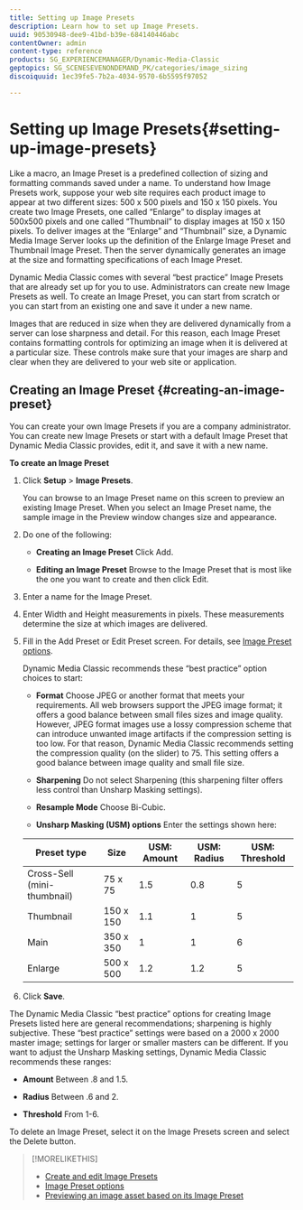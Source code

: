 ```yaml
---
title: Setting up Image Presets
description: Learn how to set up Image Presets.
uuid: 90530948-dee9-41bd-b39e-684140446abc
contentOwner: admin
content-type: reference
products: SG_EXPERIENCEMANAGER/Dynamic-Media-Classic
geptopics: SG_SCENESEVENONDEMAND_PK/categories/image_sizing
discoiquuid: 1ec39fe5-7b2a-4034-9570-6b5595f97052

---
```


# Setting up Image Presets{#setting-up-image-presets}

Like a macro, an Image Preset is a predefined collection of sizing and formatting commands saved under a name. To understand how Image Presets work, suppose your web site requires each product image to appear at two different sizes: 500 x 500 pixels and 150 x 150 pixels. You create two Image Presets, one called “Enlarge” to display images at 500x500 pixels and one called “Thumbnail” to display images at 150 x 150 pixels. To deliver images at the “Enlarge” and “Thumbnail” size, a Dynamic Media Image Server looks up the definition of the Enlarge Image Preset and Thumbnail Image Preset. Then the server dynamically generates an image at the size and formatting specifications of each Image Preset.

Dynamic Media Classic comes with several “best practice” Image Presets that are already set up for you to use. Administrators can create new Image Presets as well. To create an Image Preset, you can start from scratch or you can start from an existing one and save it under a new name.

Images that are reduced in size when they are delivered dynamically from a server can lose sharpness and detail. For this reason, each Image Preset contains formatting controls for optimizing an image when it is delivered at a particular size. These controls make sure that your images are sharp and clear when they are delivered to your web site or application.

## Creating an Image Preset {#creating-an-image-preset}

You can create your own Image Presets if you are a company administrator. You can create new Image Presets or start with a default Image Preset that Dynamic Media Classic provides, edit it, and save it with a new name.

**To create an Image Preset**

1. Click **Setup** > **Image Presets**.

   You can browse to an Image Preset name on this screen to preview an existing Image Preset. When you select an Image Preset name, the sample image in the Preview window changes size and appearance.

1. Do one of the following:

   * **Creating an&#xA;Image Preset**
   Click Add.

   * **Editing an Image Preset**
   Browse to the Image Preset that is most like the one you want to create and then click Edit.

1. Enter a name for the Image Preset.
1. Enter Width and Height measurements in pixels. These measurements determine the size at which images are delivered.
1. Fill in the Add Preset or Edit Preset screen. For details, see [Image Preset options](application-setup.md#image_preset_options).

   Dynamic Media Classic recommends these “best practice” option choices to start:

   * **Format**
   Choose JPEG or another format that meets your requirements. All web browsers support the JPEG image format; it offers a good balance between small files sizes and image quality. However, JPEG format images use a lossy compression scheme that can introduce unwanted image artifacts if the compression setting is too low. For that reason, Dynamic Media Classic recommends setting the compression quality (on the slider) to 75. This setting offers a good balance between image quality and small file size.

   * **Sharpening**
   Do not select Sharpening (this sharpening filter offers less control than Unsharp Masking settings).

   * **Resample Mode**
   Choose Bi-Cubic.

   * **Unsharp Masking (USM) options**
   Enter the settings shown here:

    |Preset type|Size|USM: Amount|USM: Radius|USM: Threshold|
    |--- |--- |--- |--- |--- |
    |Cross-Sell (mini-thumbnail)|75 x 75|1.5|0.8|5|
    |Thumbnail|150 x 150|1.1|1|5|
    |Main|350 x 350|1|1|6|
    |Enlarge|500 x 500|1.2|1.2|5|

1. Click **Save**.

The Dynamic Media Classic “best practice” options for creating Image Presets listed here are general recommendations; sharpening is highly subjective. These “best practice” settings were based on a 2000 x 2000 master image; settings for larger or smaller masters can be different. If you want to adjust the Unsharp Masking settings, Dynamic Media Classic recommends these ranges:

* **Amount**
Between .8 and 1.5.

* **Radius**
Between .6 and 2.

* **Threshold**
From 1-6.

To delete an Image Preset, select it on the Image Presets screen and select the Delete button.

>[!MORELIKETHIS]
>
>* [Create and edit Image Presets](application-setup.md#creating_and_editing_image_presets)
>* [Image Preset options](application-setup.md#image_preset_options)
>* [Previewing an image asset based on its Image Preset](previewing-asset.md#previewing_an_image_asset_based_on_its_image_preset)
